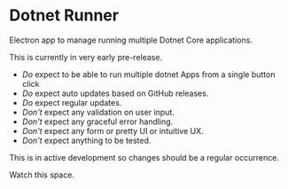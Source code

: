 # Dotnet Runner
Electron app to manage running multiple Dotnet Core applications.

This is currently in very early pre-release. 

* *Do* expect to be able to run multiple dotnet Apps from a single button click
* *Do* expect auto updates based on GitHub releases.
* *Do* expect regular updates.
* *Don't* expect any validation on user input.
* *Don't* expect any graceful error handling.
* *Don't* expect any form or pretty UI or intuitive UX.
* *Don't* expect anything to be tested.

This is in active development so changes should be a regular occurrence.

Watch this space.


